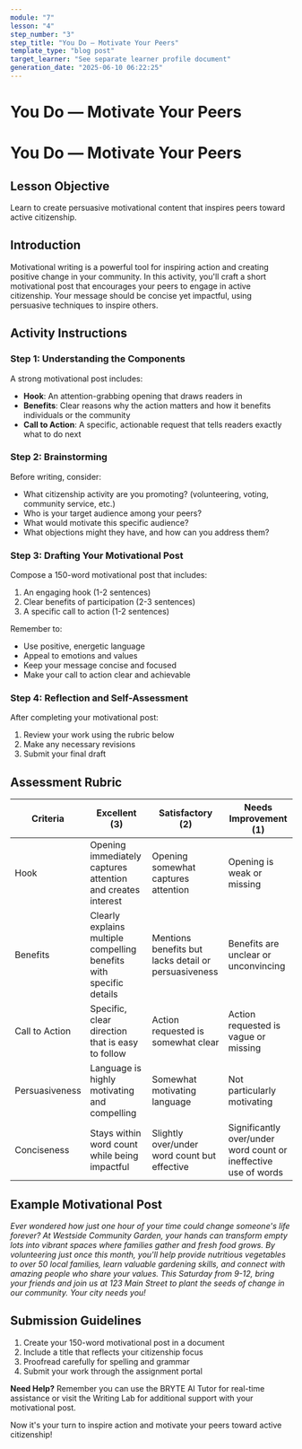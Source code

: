 ```yaml
---
module: "7"
lesson: "4"
step_number: "3"
step_title: "You Do — Motivate Your Peers"
template_type: "blog post"
target_learner: "See separate learner profile document"
generation_date: "2025-06-10 06:22:25"
---
```


# You Do — Motivate Your Peers

# You Do — Motivate Your Peers

## Lesson Objective
Learn to create persuasive motivational content that inspires peers toward active citizenship.

## Introduction
Motivational writing is a powerful tool for inspiring action and creating positive change in your community. In this activity, you'll craft a short motivational post that encourages your peers to engage in active citizenship. Your message should be concise yet impactful, using persuasive techniques to inspire others.

## Activity Instructions

### Step 1: Understanding the Components
A strong motivational post includes:
- **Hook**: An attention-grabbing opening that draws readers in
- **Benefits**: Clear reasons why the action matters and how it benefits individuals or the community
- **Call to Action**: A specific, actionable request that tells readers exactly what to do next

### Step 2: Brainstorming
Before writing, consider:
- What citizenship activity are you promoting? (volunteering, voting, community service, etc.)
- Who is your target audience among your peers?
- What would motivate this specific audience?
- What objections might they have, and how can you address them?

### Step 3: Drafting Your Motivational Post
Compose a 150-word motivational post that includes:
1. An engaging hook (1-2 sentences)
2. Clear benefits of participation (2-3 sentences)
3. A specific call to action (1-2 sentences)

Remember to:
- Use positive, energetic language
- Appeal to emotions and values
- Keep your message concise and focused
- Make your call to action clear and achievable

### Step 4: Reflection and Self-Assessment
After completing your motivational post:
1. Review your work using the rubric below
2. Make any necessary revisions
3. Submit your final draft

## Assessment Rubric

| Criteria | Excellent (3) | Satisfactory (2) | Needs Improvement (1) |
|----------|---------------|------------------|------------------------|
| Hook | Opening immediately captures attention and creates interest | Opening somewhat captures attention | Opening is weak or missing |
| Benefits | Clearly explains multiple compelling benefits with specific details | Mentions benefits but lacks detail or persuasiveness | Benefits are unclear or unconvincing |
| Call to Action | Specific, clear direction that is easy to follow | Action requested is somewhat clear | Action requested is vague or missing |
| Persuasiveness | Language is highly motivating and compelling | Somewhat motivating language | Not particularly motivating |
| Conciseness | Stays within word count while being impactful | Slightly over/under word count but effective | Significantly over/under word count or ineffective use of words |

## Example Motivational Post

*Ever wondered how just one hour of your time could change someone's life forever? At Westside Community Garden, your hands can transform empty lots into vibrant spaces where families gather and fresh food grows. By volunteering just once this month, you'll help provide nutritious vegetables to over 50 local families, learn valuable gardening skills, and connect with amazing people who share your values. This Saturday from 9-12, bring your friends and join us at 123 Main Street to plant the seeds of change in our community. Your city needs you!*

## Submission Guidelines
1. Create your 150-word motivational post in a document
2. Include a title that reflects your citizenship focus
3. Proofread carefully for spelling and grammar
4. Submit your work through the assignment portal

**Need Help?** Remember you can use the BRYTE AI Tutor for real-time assistance or visit the Writing Lab for additional support with your motivational post.

Now it's your turn to inspire action and motivate your peers toward active citizenship!